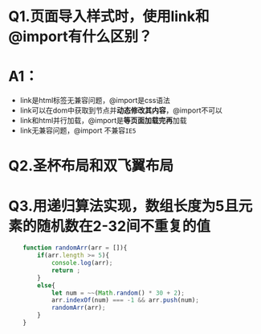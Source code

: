 # Q1.页面导入样式时，使用link和@import有什么区别？
# A1：
* link是html标签无兼容问题，@import是css语法
* link可以在dom中获取到节点并**动态修改其内容**，@import不可以
* link和html并行加载，@import是**等页面加载完再**加载
* link无兼容问题，@import 不兼容`IE5`

# Q2.圣杯布局和双飞翼布局

# Q3.用递归算法实现，数组长度为5且元素的随机数在2-32间不重复的值
```javascript
    function randomArr(arr = []){
        if(arr.length >= 5){
            console.log(arr);
            return ;
        }
        else{
            let num = ~~(Math.random() * 30 + 2);
            arr.indexOf(num) === -1 && arr.push(num);
            randomArr(arr);
        }
    }
```